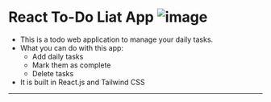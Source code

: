 # React To-Do Liat App ![image](https://user-images.githubusercontent.com/80388087/210796016-0b4feba7-41c4-490f-99ca-d8a1c0dcf12a.png)


- This is a todo web application to manage your daily tasks.
- What you can do with this app:
    - Add daily tasks
    - Mark them as complete 
    - Delete tasks 
- It is built in React.js and Tailwind CSS
***
